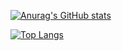 [![Anurag's GitHub stats](https://github-readme-stats.vercel.app/api?username=zxf4399&count_private=true&show_icons=true&theme=dracula)](https://github.com/anuraghazra/github-readme-stats)

[![Top Langs](https://github-readme-stats.vercel.app/api/top-langs/?username=zxf4399)](https://github.com/anuraghazra/github-readme-stats)

